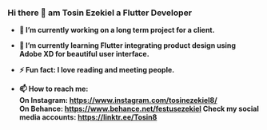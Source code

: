 ### Hi there 👋  am Tosin Ezekiel a <b>Flutter Developer
- 🔭 I’m currently working on a long term project for a client. 
- 🌱 I’m currently learning Flutter integrating product design using Adobe XD for beautiful user interface. 
- ⚡ Fun fact: I love reading and meeting people. 

- 📫 How to reach me: <br>
       On Instagram: https://www.instagram.com/tosinezekiel8/ <br>
       On Behance: https://www.behance.net/festusezekiel
       Check my social media accounts: 
       https://linktr.ee/Tosin8


<!--
**Tosin8/Tosin8** is a ✨ _special_ ✨ repository because its `README.md` (this file) appears on your GitHub profile.

Here are some ideas to get you started:

- 🔭 I’m currently working on an academic digital product 

- 👯 I’m looking to collaborate on ...
- 🤔 I’m looking for help with ...
- 💬 Ask me about ...
- 
- 😄 Pronouns: ...

-->
